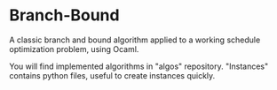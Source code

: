 # Branch-Bound
A classic branch and bound algorithm applied to a working schedule optimization problem, using Ocaml.

You will find implemented algorithms in "algos" repository. "Instances" contains python files, useful to create instances quickly.
